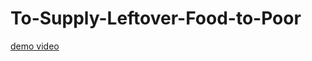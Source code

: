 # To-Supply-Leftover-Food-to-Poor
[demo video](https://drive.google.com/file/d/126vmaVF8KFAeLUkgag4Be-hQg73aIO6f/view?usp=sharing)
